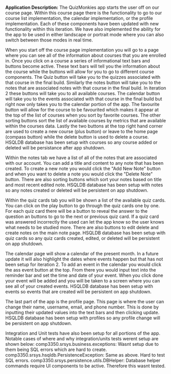 **Application Description:** 
The QuizMonkies app starts the user off on our course page. Within this course page there is the 
functionality to go to our course list implementation, the calendar implementation, or the profile
implementation. Each of these components have been updated with new functionality within this 
iteration. We have also implemented the ability for the app to be used in either landscape or 
portrait mode where you can also switch between those modes in real time.

When you start off the course page implementation you will go to a page where you can see all of 
the information about courses that you are enrolled in. Once you click on a course a series of 
informational text bars and buttons become active. These text bars will tell you the information 
about the course while the buttons will allow for you to go to different course components. The
Quiz button will take you to the quizzes associated with that course in the final build. Similarly 
the notes button will take you to the notes that are associated notes with that course in the final
build. In iteration 2 these buttons will take you to all available courses. The calendar button will
take you to the events associated with that course in the final build but right now only takes you 
to the calendar portion of the app. The favourite button will allow for the course to be favourited
which makes it appear at the top of the list of courses when you sort by favorite courses. The other
sorting buttons sort the list of available courses by metrics that are available within the courses
data. Lastly the two buttons at the top right hand corner are used to create a new course (plus button)
or leave to the home page (compass button) while the delete button is used to delete a course. 
HSQLDB database has been setup with courses so any course added or deleted will be persistance after
app shutdown.

Within the notes tab we have a list of all of the notes that are associated with our account. You can 
add a title and content to any note that has been created. To create a new note you would click the 
"Add New Note" button and when you want to delete a note you would click the "Delete Note" button.
There are also sorting buttons which sort your notes based on title and most recent edited note.
HSQLDB database has been setup with notes so any notes created or deleted will be persistent on app 
shutdown.

Within the quiz cards tab you will be shown a list of the available quiz cards. You can click on the
play button to go through the quiz cards one by one. For each quiz card there will be a button to 
reveal the answer to the question an buttons to go to the next or previous quiz card. If a quiz card 
was answered incorrectly the used can let the app know so the user knows what needs to be studied more.
There are also buttons to edit delete and create notes on the main note page.
HSQLDB database has been setup with quiz cards so any quiz cards created, edited, or deleted will be 
persistent on app shutdown.

The calendar page will show a calendar of the present month. In a future update it will also highlight
the dates where events happen but that has not been setup for iteration 2. To add an event in the 
calendar you would click the ass event button at the top. From there you would input text into the
reminder bar and set the time and date of your event. When you click done your event will be added 
and you will be taken to a screen where you can see all of your created events.
HSQLDB database has been setup with events so events that are created will be persistent on app
shutdown.


The last part of the app is the profile page. This page is where the user can change their name, username,
email, and phone number. This is done by inputting their updated values into the text bars and then
clicking update.
HSQLDB database has been setup with profiles so any profile change will be persistent on app shutdown.

Integration and Unit tests have also been setup for all portions of the app. Notable cases of where
and why integration/units tests werent setup are shown below:
comp3350.srsys.business.exceptions: Wasnt setup due to them being SQL errors which are hard to create.
comp3350.srsys.hsqldb.PersistenceException: Same as above. Hard to test SQL errors.
comp3350.srsys.persistence.utils.DBHelper: Database helper commands require UI components to be active.
Therefore this wasnt tested.
